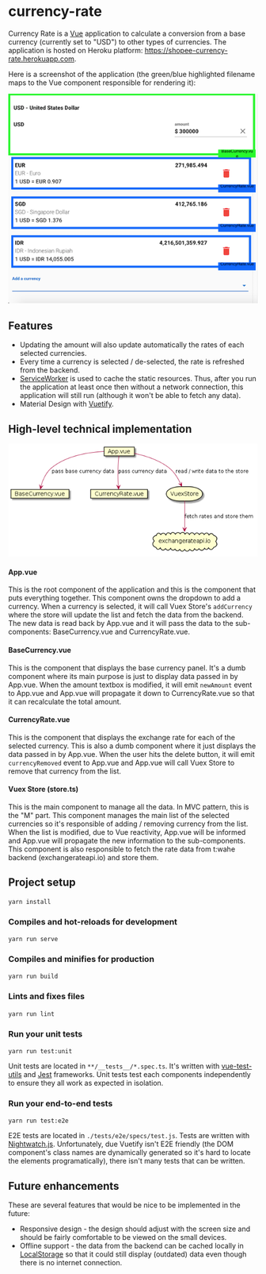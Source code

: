 # currency-rate

Currency Rate is a [Vue](https://vuejs.org/) application to calculate a conversion from a base currency (currently set to "USD") to other types of currencies. The application is hosted on Heroku platform: https://shopee-currency-rate.herokuapp.com.

Here is a screenshot of the application (the green/blue highlighted filename maps to the Vue component responsible for rendering it):

![screenshot](./docs/currency-rate.png?v=4&s=50)

## Features
* Updating the amount will also update automatically the rates of each selected currencies.
* Every time a currency is selected / de-selected, the rate is refreshed from the backend.
* [ServiceWorker](https://developer.mozilla.org/en-US/docs/Web/API/Service_Worker_API) is used to cache the static resources. Thus, after you run the application at least once then without a network connection, this application will still run (although it won't be able to fetch any data).
* Material Design with [Vuetify](https://vuetifyjs.com).

## High-level technical implementation

![high-level-design](./docs/high-level-design.png)

#### App.vue
This is the root component of the application and this is the component that puts everything together. This component owns the dropdown to add a currency. When a currency is selected, it will call Vuex Store's `addCurrency` where the store will update the list and fetch the data from the backend. The new data is read back by App.vue and it will pass the data to the sub-components: BaseCurrency.vue and CurrencyRate.vue.

#### BaseCurrency.vue
This is the component that displays the base currency panel. It's a dumb component where its main purpose is just to display data passed in by App.vue. When the amount textbox is modified, it will emit `newAmount` event to App.vue and App.vue will propagate it down to CurrencyRate.vue so that it can recalculate the total amount.

#### CurrencyRate.vue
This is the component that displays the exchange rate for each of the selected currency. This is also a dumb component where it just displays the data passed in by App.vue. When the user hits the delete button, it will emit `currencyRemoved` event to App.vue and App.vue will call Vuex Store to remove that currency from the list.

#### Vuex Store (store.ts)
This is the main component to manage all the data. In MVC pattern, this is the "M" part. This component manages the main list of the selected currencies so it's responsible of adding / removing currency from the list. When the list is modified, due to Vue reactivity, App.vue will be informed and App.vue will propagate the new information to the sub-components.
This component is also responsible to fetch the rate data from t:wahe backend (exchangerateapi.io) and store them.

## Project setup
```
yarn install
```

### Compiles and hot-reloads for development
```
yarn run serve
```

### Compiles and minifies for production
```
yarn run build
```

### Lints and fixes files
```
yarn run lint
```

### Run your unit tests
```
yarn run test:unit
```
Unit tests are located in `**/__tests__/*.spec.ts`. It's written with [vue-test-utils](https://vue-test-utils.vuejs.org/) and [Jest](https://jestjs.io/) frameworks.
Unit tests test each components independently to ensure they all work as expected in isolation.

### Run your end-to-end tests
```
yarn run test:e2e
```
E2E tests are located in `./tests/e2e/specs/test.js`. Tests are written with [Nightwatch.js](https://nightwatchjs.org/). Unfortunately, due Vuetify isn't E2E friendly (the DOM component's class names are dynamically generated so it's hard to locate the elements programatically), there isn't many tests that can be written.

## Future enhancements
These are several features that would be nice to be implemented in the future:

* Responsive design - the design should adjust with the screen size and should be fairly comfortable to be viewed on the small devices.
* Offline support - the data from the backend can be cached locally in [LocalStorage](https://developer.mozilla.org/en-US/docs/Web/API/Window/localStorage) so that it could still display (outdated) data even though there is no internet connection.

